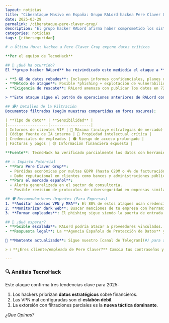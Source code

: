 ```yaml
---
layout: noticias  
title: "Ciberataque Masivo en España: Grupo RALord hackea Pere Claver Grup y roba 5 GB de datos confidenciales"  
date: 2025-03-29 
permalink: /ciberataque-pere-claver-grup/  
description: "El grupo hacker RALord afirma haber comprometido los sistemas de Pere Claver Grup, filtrando informes secretos, credenciales y códigos fuente. TecnoHack analiza el impacto y cómo proteger tu empresa."  
categories: noticias
tags: [ciberseguridad]  

# 🔥 Última Hora: Hackeo a Pere Claver Grup expone datos críticos  

**Por el equipo de TecnoHack**  

## 📌 ¿Qué ha ocurrido?  
El **grupo hacker RALord** ha reivindicado este mediodía el ataque a **Pere Claver Grup**, una de las principales empresas de consultoría estratégica en España. Según nuestros análisis:  

- **5 GB de datos robados**: Incluyen informes confidenciales, planes de negocio no publicados, credenciales de empleados y códigos fuente de proyectos clave.  
- **Método de ataque**: Posible *phishing + explotación de vulnerabilidad en VPN corporativa* (sin confirmar oficialmente).  
- **Exigencia de rescate**: RALord amenaza con publicar los datos en 72 horas si no se paga un rescate en criptomonedas.  

> *"Este ataque sigue el patrón de operaciones anteriores de RALord contra empresas europeas: silencioso, dirigido y con alto impacto reputacional"* — **Ana Torres, experta en ciberseguridad de TecnoHack**.  

## 🕵️♂️ Detalles de la Filtración  
Documentos filtrados (según muestras compartidas en foros oscuros):  

| **Tipo de dato** | **Sensibilidad** |  
|------------------|------------------|  
| Informes de clientes VIP | 🔴 Máxima (incluye estrategias de mercado) |  
| Código fuente de IA interna | 🔴 Propiedad intelectual crítica |  
| Credenciales de empleados | 🟠 Riesgo de acceso prolongado |  
| Facturas y pagos | 🟡 Información financiera expuesta |  

**Fuente**: TecnoHack ha verificado parcialmente los datos con herramientas de inteligencia de amenazas como **Have I Been Pwned** y **DeHashed**.  

## 💥 Impacto Potencial  
- **Para Pere Claver Grup**:  
  - Pérdidas económicas por multas GDPR (hasta €20M o 4% de facturación).  
  - Daño reputacional en clientes como bancos y administraciones públicas.  
- **Para el mercado español**:  
  - Alerta generalizada en el sector de consultoría.  
  - Posible revisión de protocolos de ciberseguridad en empresas similares.  

## 🛡️ Recomendaciones Urgentes (Para Empresas)  
1. **Auditar accesos VPN y MFA**: El 80% de estos ataques usan credenciales robadas.  
2. **Monitorizar dark web**: Buscar menciones de tu empresa con herramientas como **DarkOwl**.  
3. **Formar empleados**: El phishing sigue siendo la puerta de entrada en el 90% de casos.  

## 🔮 ¿Qué esperar?  
- **Posible escalada**: RALord podría atacar a proveedores vinculados.  
- **Respuesta legal**: La **Agencia Española de Protección de Datos** ya ha iniciado investigaciones.  

📢 **Mantente actualizado**: Sigue nuestro [canal de Telegram](#) para alertas en tiempo real.  

> ℹ️ **¿Eres cliente/empleado de Pere Claver?** Cambia tus contraseñas y activa verificación en dos pasos YA.  

---
```


### 🔍 **Análisis TecnoHack**  
Este ataque confirma tres tendencias clave para 2025:  
1. Los hackers priorizan **datos estratégicos** sobre financieros.  
2. Las VPN mal configuradas son el **eslabón débil**.  
3. La extorsión con filtraciones parciales es la **nueva táctica dominante**.  

*¿Que Opinas?* 